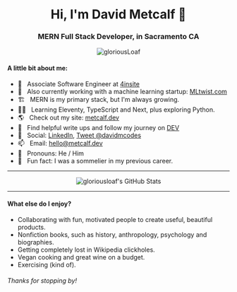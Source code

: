<h1 align="center">Hi, I'm David Metcalf 👋</h1>
<h3 align="center">MERN Full Stack Developer, in Sacramento CA</h3>

<p align="center"> <img src="https://komarev.com/ghpvc/?username=gloriousLoaf" alt="gloriousLoaf" /> </p>

#### A little bit about me:

- 🔭 &nbsp; Associate Software Engineer at
  [4insite](https://4insite.com/)
- 🔭 &nbsp; Also currently working with a machine learning startup:
  [MLtwist.com](https://mltwist.com)
- 🏗 &nbsp; MERN is my primary stack, but I'm always growing.
- 👨‍💻 &nbsp; Learning Eleventy, TypeScript and Next, plus exploring Python.
- 🌎 &nbsp; Check out my site: [metcalf.dev](https://metcalf.dev)
- 📝 &nbsp; Find helpful write ups and follow my journey on
  [DEV](https://dev.to/gloriousloaf)
- 🤳 &nbsp; Social: [LinkedIn](https://www.linkedin.com/in/david-codes),
  [Tweet @davidmcodes](https://twitter.com/gloriousLoaf)
- 📫 &nbsp; Email: [hello@metcalf.dev](mailto:hello@metcalf.dev)
- 🦄 &nbsp; Pronouns: He / Him
- 🍷 &nbsp; Fun fact: I was a sommelier in my previous career.

---

<p align="center"><img align="center" src="https://github-readme-stats.vercel.app/api?username=gloriousloaf&show_icons=true" alt="gloriousloaf's GitHub Stats" /></p>

---

#### What else do I enjoy?

- Collaborating with fun, motivated people to create useful, beautiful products.
- Nonfiction books, such as history, anthropology, psychology and biographies.
- Getting completely lost in Wikipedia clickholes.
- Vegan cooking and great wine on a budget.
- Exercising (kind of).

###### Thanks for stopping by!
